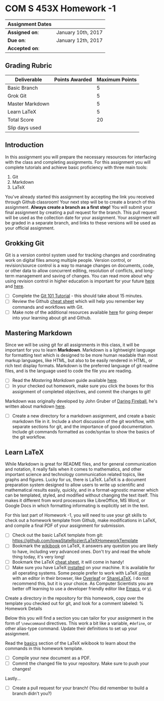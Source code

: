 # COM S 453X Homework -1

| Assignment Dates | |
| --- | --- |
|**Assigned on**: | January 10th, 2017 |
|**Due on**: | January 12th, 2017 |
|**Accepted on**: | |

## Grading Rubric

|Deliverable | Points Awarded | Maximum Points |
|---|---|---|
| Basic Branch | | 5 |
| Grok Git | | 5 |
| Master Markdown | | 5 |
| Learn LaTeX | | 5 |
| Total Score | | 20 |
| Slip days used | | |

## Introduction

In this assignment you will prepare the necessary resources for interfacing with the class and
completing assignments.  For this assignment you will complete tutorials and achieve basic
proficiency with three main tools:

1. Git
2. Markdown
3. LaTeX

You've already started this assignment by accepting the link you
received through Github classroom!  Your next step will be to create a
branch of this assignment.  **Always create a branch as a first
step!** You will submit your final assignment by creating a pull
request for the branch.  This pull request will be used as the
collection date for your assignment.  Your assignment will be graded
in a separate branch, and links to these versions will be used as your
official assignment.

## Grokking Git

Git is a version control system used for tracking changes and coordinating work on digital files among multiple people.
Version control, or revision/source control is a way to manage changes on documents, code, or other data to allow 
concurrent editing, resolution of conflicts, and long-term management and saving of changes.  You can read more 
about why using revision control in higher education is important for your future [here](https://medium.com/@jsiarto/version-control-and-higher-education-78dc8e3f66f1#.wbogkr8rl) and [here](https://jarofgreen.co.uk/2013/05/why-programmers-should-learn-git/).

- [ ] Complete the
  [Git 101 Tutorial](https://try.github.io/levels/1/challenges/1) -
  this should take about 15 minutes.
- [ ] Review the Github
  [cheat sheet](https://education.github.com/git-cheat-sheet-education.pdf)
  which will help you remember key commands and workflows with Git.
- [ ] Make note of the additional resources available
  [here](https://help.github.com/articles/good-resources-for-learning-git-and-github/)
  for going deeper into your learning about git and Github.

## Mastering Markdown

Since we will be using git for all assignments in this class, it will
be important for you to learn **Markdown**.  Markdown is a lightweight
language for formatting text which is designed to be more human
readable than most markup languages, like HTML, but also to be easily
rendered in HTML, or rich text display formats.  Markdown is the
preferred language of git readme files, and is the language used to
code the file you are reading.

- [ ] Read the *Mastering Markdown* guide available
  [here](https://guides.github.com/features/mastering-markdown/).
- [ ] In your checked out homework, make sure you click the boxes for
  this assignment of completed objectives, and commit the changes to
  git!

Markdown was originally developed by John Gruber of
[Daring Fireball](daringfireball.net), he's written about markdown
[here](http://daringfireball.net/projects/markdown/).

- [ ] Create a new directory for a markdown assignment, and create a basic
markdown file in it.  Include a short discussion of the git workflow,
with separate sections for git, and the importance of good
documentation.  Include git commands formatted as code/syntax to show
the basics of the git workflow.

## Learn LaTeX

While Markdown is great for README files, and for general
communication and notation, it really fails when it comes to
mathematics, and other important science and technology communication
related topics, like graphs and figures.  Lucky for us, there is
LaTeX.  LaTeX is a document preparation system designed to allow users
to write up scientific and mathematical results easily, quickly, and
in a format-agnostic manner which can be templated, styled, and
modified without changing the text itself.  This makes it different
from word processors like LibreOffice, MS Word, or Google Docs in
which formatting informating is explicitly set in the text.

For this last part of Homework -1, you will need to use your git
skills to check out a homework template from Github, make
modifications in LaTeX, and compile a final PDF of your assignment for
submission.

- [ ] Check out the basic LaTeX template from git: https://github.com/IowaStateRozier/LaTeXHomeworkTemplate
- [ ] Bookmark the [wikibook](https://en.wikibooks.org/wiki/LaTeX) on LaTeX, it answers any question you are
  likely to have, including very advanced ones.  Don't try and read
  the whole thing today, it's very long!
- [ ] Bookmark the LaTeX
  [cheat sheet](http://www.ctan.org/tex-archive/info/latexcheat/latexcheat/latexsheet.pdf),
  it will come in handy!
- [ ] Make sure you have LaTeX
  [installed](https://en.wikibooks.org/wiki/LaTeX/Installation) on
  your machine.  It is available for all operating systems.  Some
  people prefer to work with LaTeX
  [online](https://en.wikibooks.org/wiki/LaTeX/Installation#Online_solutions)
  with an editor in their browser, like
  [Overleaf](https://en.wikibooks.org/wiki/LaTeX/Installation#Online_solutions)
  or [ShareLaTeX](https://www.sharelatex.com/).  I do not recommend
  this, but it is your choice.  As Computer Scientists you are better
  off learning to use a developer friendly editor like
  [Emacs](https://en.wikibooks.org/wiki/Emacs), or
  [vi](https://en.wikibooks.org/wiki/Learning_the_vi_Editor).

Create a directory in the repository for this homework, copy over the
template you checked out for git, and look for a comment labeled:
    % Homework Details

Below this you will find a section you can tailor for your
assignment in the form of `\newcommand` directives.  This work a bit
like a variable, `#define`, or other alias-type command.  Update their
definitions to set up your assignment.

Read the [basics](https://en.wikibooks.org/wiki/LaTeX/Basics) section
of the LaTeX wikibook to learn about the commands in this homework
template.

- [ ] Compile your new document as a PDF.
- [ ] Commit the changed file to your repository.  Make sure to push your changes!

Lastly...

- [ ] Create a pull request for your branch! (You did remember to
  build a branch didn't you?)
